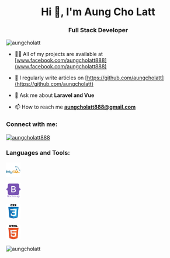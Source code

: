 <h1 align="center">Hi 👋, I'm Aung Cho Latt</h1>
<h3 align="center">Full Stack Developer</h3>

<p align="left"> <img src="https://komarev.com/ghpvc/?username=aungcholatt&label=Profile%20views&color=0e75b6&style=flat" alt="aungcholatt" /> </p>

- 👨‍💻 All of my projects are available at [www.facebook.com/aungcholatt888](www.facebook.com/aungcholatt888)

- 📝 I regularly write articles on [https://github.com/aungcholatt](https://github.com/aungcholatt)

- 💬 Ask me about **Laravel and Vue**

- 📫 How to reach me **aungcholatt888@gmail.com**

<h3 align="left">Connect with me:</h3>
<p align="left">
<a href="https://fb.com/aungcholatt888" target="blank"><img align="center" src="https://raw.githubusercontent.com/rahuldkjain/github-profile-readme-generator/master/src/images/icons/Social/facebook.svg" alt="aungcholatt888" height="30" width="40" /></a>
</p>

<h3 align="left">Languages and Tools:</h3>
<p align="auto"> 
  <a href="https://www.mysql.com" target="_blank"><img src="https://raw.githubusercontent.com/devicons/devicon/master/icons/mysql/mysql-original-wordmark.svg" alt="mysql" width="40" height="40"/></a> 
 
 <a href="https://getbootstrap.com" target="_blank"><img src="https://raw.githubusercontent.com/devicons/devicon/master/icons/bootstrap/bootstrap-plain-wordmark.svg" alt="bootstrap" width="40" height="40"/></a> 
  
<a href="https://www.w3schools.com/css" target="_blank"><img src="https://raw.githubusercontent.com/devicons/devicon/master/icons/css3/css3-original-wordmark.svg" alt="css3" width="40" height="40"/></a>
  
 <a href="https://www.w3.org/html" target="_blank"><img src="https://raw.githubusercontent.com/devicons/devicon/master/icons/html5/html5-original-wordmark.svg" alt="html5" width="40" height="40"/></a>
  
</p>


<p><img align="left" src="https://github-readme-stats.vercel.app/api/top-langs?username=aungcholatt&show_icons=true&locale=en&layout=compact" alt="aungcholatt" /></p>

